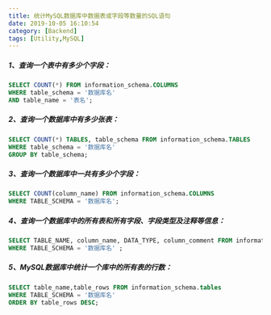 ```yaml
---
title: 统计MySQL数据库中数据表或字段等数量的SQL语句
date: 2019-10-05 16:10:54
category: [Backend]
tags: [Utility,MySQL]
---
```




##### 1、查询一个表中有多少个字段：

```sql
SELECT COUNT(*) FROM information_schema.COLUMNS
WHERE table_schema = '数据库名'
AND table_name = '表名';
```



##### 2、查询一个数据库中有多少张表：

```sql
SELECT COUNT(*) TABLES, table_schema FROM information_schema.TABLES  
WHERE table_schema = '数据库名' 
GROUP BY table_schema;
```



##### 3、查询一个数据库中一共有多少个字段：

```sql
SELECT COUNT(column_name) FROM information_schema.COLUMNS 
WHERE TABLE_SCHEMA = '数据库名';
```



##### 4、查询一个数据库中的所有表和所有字段、字段类型及注释等信息：

```sql
SELECT TABLE_NAME, column_name, DATA_TYPE, column_comment FROM information_schema.COLUMNS
WHERE TABLE_SCHEMA = '数据库名' ;
```



##### 5、MySQL数据库中统计一个库中的所有表的行数：

```sql
SELECT table_name,table_rows FROM information_schema.tables 
WHERE TABLE_SCHEMA = '数据库名'
ORDER BY table_rows DESC;
```





